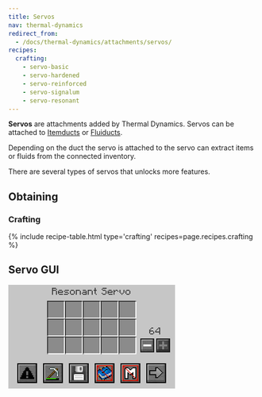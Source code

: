 ```yaml
---
title: Servos
nav: thermal-dynamics
redirect_from:
  - /docs/thermal-dynamics/attachments/servos/
recipes:
  crafting:
    - servo-basic
    - servo-hardened
    - servo-reinforced
    - servo-signalum
    - servo-resonant
---
```



**Servos** are attachments added by Thermal Dynamics. Servos can be attached to
[Itemducts](/docs/itemduct/) or [Fluiducts](/docs/fluiduct/).

Depending on the duct the servo is attached to the servo can extract items or
fluids from the connected inventory.

There are several types of servos that unlocks more features.


Obtaining
--------

### Crafting
{% include recipe-table.html type='crafting' recipes=page.recipes.crafting %}

Servo GUI
--------

![Resonant Servo GUI](/assets/images/thermal-dynamics/gui-servo.png)

